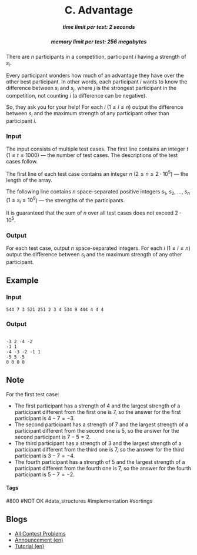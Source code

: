 <h1 style='text-align: center;'> C. Advantage</h1>

<h5 style='text-align: center;'>time limit per test: 2 seconds</h5>
<h5 style='text-align: center;'>memory limit per test: 256 megabytes</h5>

There are $n$ participants in a competition, participant $i$ having a strength of $s_i$. 

Every participant wonders how much of an advantage they have over the other best participant. In other words, each participant $i$ wants to know the difference between $s_i$ and $s_j$, where $j$ is the strongest participant in the competition, not counting $i$ (a difference can be negative).

So, they ask you for your help! For each $i$ ($1 \leq i \leq n$) output the difference between $s_i$ and the maximum strength of any participant other than participant $i$.

### Input

The input consists of multiple test cases. The first line contains an integer $t$ ($1 \leq t \leq 1000$) — the number of test cases. The descriptions of the test cases follow.

The first line of each test case contains an integer $n$ ($2 \leq n \leq 2\cdot10^5$) — the length of the array.

The following line contains $n$ space-separated positive integers $s_1$, $s_2$, ..., $s_n$ ($1 \leq s_i \leq 10^9$) — the strengths of the participants.

It is guaranteed that the sum of $n$ over all test cases does not exceed $2\cdot10^5$.

### Output

For each test case, output $n$ space-separated integers. For each $i$ ($1 \leq i \leq n$) output the difference between $s_i$ and the maximum strength of any other participant.

## Example

### Input


```text
544 7 3 521 251 2 3 4 534 9 444 4 4 4
```
### Output

```text

-3 2 -4 -2 
-1 1 
-4 -3 -2 -1 1 
-5 5 -5 
0 0 0 0 

```
## Note

For the first test case:

* The first participant has a strength of $4$ and the largest strength of a participant different from the first one is $7$, so the answer for the first participant is $4 - 7 = -3$.
* The second participant has a strength of $7$ and the largest strength of a participant different from the second one is $5$, so the answer for the second participant is $7 - 5 = 2$.
* The third participant has a strength of $3$ and the largest strength of a participant different from the third one is $7$, so the answer for the third participant is $3 - 7 = -4$.
* The fourth participant has a strength of $5$ and the largest strength of a participant different from the fourth one is $7$, so the answer for the fourth participant is $5 - 7 = -2$.


#### Tags 

#800 #NOT OK #data_structures #implementation #sortings 

## Blogs
- [All Contest Problems](../Codeforces_Round_835_(Div._4).md)
- [Announcement (en)](../blogs/Announcement_(en).md)
- [Tutorial (en)](../blogs/Tutorial_(en).md)
